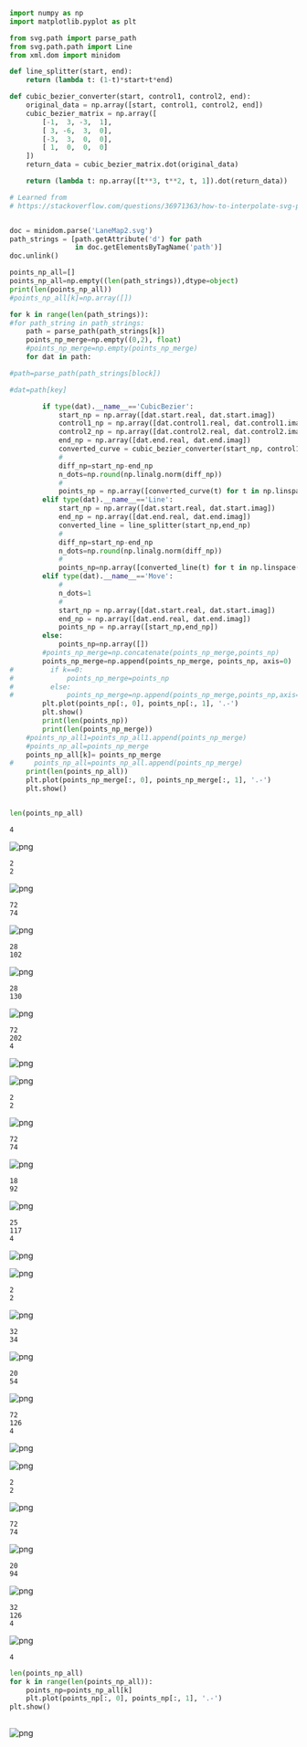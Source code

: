 

```python
import numpy as np
import matplotlib.pyplot as plt

from svg.path import parse_path
from svg.path.path import Line
from xml.dom import minidom

def line_splitter(start, end):
    return (lambda t: (1-t)*start+t*end)

def cubic_bezier_converter(start, control1, control2, end):
    original_data = np.array([start, control1, control2, end])
    cubic_bezier_matrix = np.array([
        [-1,  3, -3,  1],
        [ 3, -6,  3,  0],
        [-3,  3,  0,  0],
        [ 1,  0,  0,  0]
    ])
    return_data = cubic_bezier_matrix.dot(original_data)

    return (lambda t: np.array([t**3, t**2, t, 1]).dot(return_data))

# Learned from
# https://stackoverflow.com/questions/36971363/how-to-interpolate-svg-path-into-a-pixel-coordinates-not-simply-raster-in-pyth


doc = minidom.parse('LaneMap2.svg')
path_strings = [path.getAttribute('d') for path
                in doc.getElementsByTagName('path')]
doc.unlink()

points_np_all=[]
points_np_all=np.empty((len(path_strings)),dtype=object)
print(len(points_np_all))
#points_np_all[k]=np.array([])

for k in range(len(path_strings)):
#for path_string in path_strings:
    path = parse_path(path_strings[k])
    points_np_merge=np.empty((0,2), float)
    #points_np_merge=np.empty(points_np_merge)
    for dat in path:

#path=parse_path(path_strings[block])

#dat=path[key]

        if type(dat).__name__=='CubicBezier':
            start_np = np.array([dat.start.real, dat.start.imag])
            control1_np = np.array([dat.control1.real, dat.control1.imag])
            control2_np = np.array([dat.control2.real, dat.control2.imag])
            end_np = np.array([dat.end.real, dat.end.imag])
            converted_curve = cubic_bezier_converter(start_np, control1_np, control2_np, end_np)
            # 
            diff_np=start_np-end_np
            n_dots=np.round(np.linalg.norm(diff_np))
            # 
            points_np = np.array([converted_curve(t) for t in np.linspace(0, 1, n_dots)])
        elif type(dat).__name__=='Line':
            start_np = np.array([dat.start.real, dat.start.imag])
            end_np = np.array([dat.end.real, dat.end.imag])
            converted_line = line_splitter(start_np,end_np)
            # 
            diff_np=start_np-end_np
            n_dots=np.round(np.linalg.norm(diff_np))
            #     
            points_np=np.array([converted_line(t) for t in np.linspace(0, 1, n_dots)])
        elif type(dat).__name__=='Move':
            # 
            n_dots=1
            # 
            start_np = np.array([dat.start.real, dat.start.imag])
            end_np = np.array([dat.end.real, dat.end.imag])
            points_np = np.array([start_np,end_np])
        else:
            points_np=np.array([])
        #points_np_merge=np.concatenate(points_np_merge,points_np)
        points_np_merge=np.append(points_np_merge, points_np, axis=0)
#         if k==0:
#             points_np_merge=points_np
#         else:
#             points_np_merge=np.append(points_np_merge,points_np,axis=0)
        plt.plot(points_np[:, 0], points_np[:, 1], '.-')
        plt.show()
        print(len(points_np))
        print(len(points_np_merge))
    #points_np_all1=points_np_all1.append(points_np_merge)
    #points_np_all=points_np_merge
    points_np_all[k]= points_np_merge
#     points_np_all=points_np_all.append(points_np_merge)
    print(len(points_np_all))
    plt.plot(points_np_merge[:, 0], points_np_merge[:, 1], '.-')
    plt.show()


len(points_np_all)
```

    4



![png](1_SVG_converter_Copper_files/1_SVG_converter_Copper_0_1.png)


    2
    2



![png](1_SVG_converter_Copper_files/1_SVG_converter_Copper_0_3.png)


    72
    74



![png](1_SVG_converter_Copper_files/1_SVG_converter_Copper_0_5.png)


    28
    102



![png](1_SVG_converter_Copper_files/1_SVG_converter_Copper_0_7.png)


    28
    130



![png](1_SVG_converter_Copper_files/1_SVG_converter_Copper_0_9.png)


    72
    202
    4



![png](1_SVG_converter_Copper_files/1_SVG_converter_Copper_0_11.png)



![png](1_SVG_converter_Copper_files/1_SVG_converter_Copper_0_12.png)


    2
    2



![png](1_SVG_converter_Copper_files/1_SVG_converter_Copper_0_14.png)


    72
    74



![png](1_SVG_converter_Copper_files/1_SVG_converter_Copper_0_16.png)


    18
    92



![png](1_SVG_converter_Copper_files/1_SVG_converter_Copper_0_18.png)


    25
    117
    4



![png](1_SVG_converter_Copper_files/1_SVG_converter_Copper_0_20.png)



![png](1_SVG_converter_Copper_files/1_SVG_converter_Copper_0_21.png)


    2
    2



![png](1_SVG_converter_Copper_files/1_SVG_converter_Copper_0_23.png)


    32
    34



![png](1_SVG_converter_Copper_files/1_SVG_converter_Copper_0_25.png)


    20
    54



![png](1_SVG_converter_Copper_files/1_SVG_converter_Copper_0_27.png)


    72
    126
    4



![png](1_SVG_converter_Copper_files/1_SVG_converter_Copper_0_29.png)



![png](1_SVG_converter_Copper_files/1_SVG_converter_Copper_0_30.png)


    2
    2



![png](1_SVG_converter_Copper_files/1_SVG_converter_Copper_0_32.png)


    72
    74



![png](1_SVG_converter_Copper_files/1_SVG_converter_Copper_0_34.png)


    20
    94



![png](1_SVG_converter_Copper_files/1_SVG_converter_Copper_0_36.png)


    32
    126
    4



![png](1_SVG_converter_Copper_files/1_SVG_converter_Copper_0_38.png)





    4




```python
len(points_np_all)
for k in range(len(points_np_all)):
    points_np=points_np_all[k]
    plt.plot(points_np[:, 0], points_np[:, 1], '.-')
plt.show()
    
```


![png](1_SVG_converter_Copper_files/1_SVG_converter_Copper_1_0.png)



```python

```
